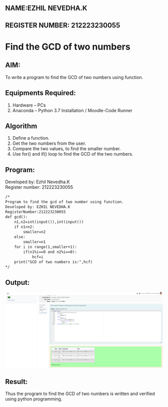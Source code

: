 ## NAME:EZHIL NEVEDHA.K
## REGISTER NUMBER: 212223230055
# Find the GCD of two numbers

## AIM:
To write a program to find the GCD of two numbers using function.

## Equipments Required:
1. Hardware – PCs
2. Anaconda – Python 3.7 Installation / Moodle-Code Runner

## Algorithm
1. Define a function.
2. Get the two numbers from the user.
3. Compare the two values, to find the smaller number.
4. Use for() and if() loop to find the GCD of the two numbers.

## Program:
Developed by: Ezhil Nevedha.K    
Register number: 212223230055
```
/*
Program to find the gcd of two number using function.
Developed by: EZHIL NEVEDHA.K
RegisterNumber:212223230055
def gcd():
    n1,n2=int(input()),int(input())
    if n1>n2:
        smaller=n2
    else:
        smaller=n1
    for i in range(1,smaller+1):
        if(n1%i==0 and n2%i==0):
            hcf=i
    print("GCD of two numbers is:",hcf)
*/
```
## Output:

![alt text](<Screenshot 2024-03-23 084608.png>)

## Result:
Thus the program to find the GCD of two numbers is written and verified using python programming.
